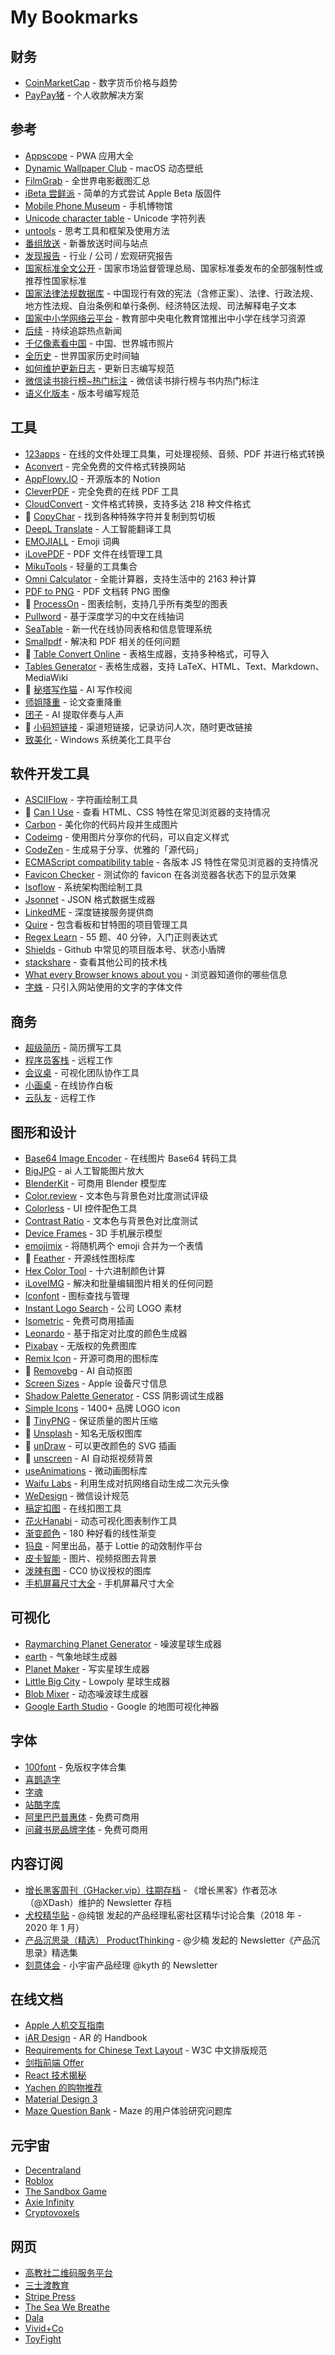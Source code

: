 # My Bookmarks
## 财务
- [CoinMarketCap](https://coinmarketcap.com) - 数字货币价格与趋势
- [PayPay猪](https://paypayzhu.com) - 个人收款解决方案

## 参考
- [Appscope](https://appsco.pe/) - PWA 应用大全
- [Dynamic Wallpaper Club](https://dynamicwallpaper.club/) - macOS 动态壁纸
- [FilmGrab](https://film-grab.com/) - 全世界电影截图汇总
- [iBeta 尝鲜派](https://ibeta.me/) - 简单的方式尝试 Apple Beta 版固件
- [Mobile Phone Museum](https://www.mobilephonemuseum.com/) - 手机博物馆
- [Unicode character table](https://unicode-table.com/en/) - Unicode 字符列表
- [untools](https://untools.co/) - 思考工具和框架及使用方法
- [番组放送](https://bgmlist.com/) - 新番放送时间与站点
- [发现报告](https://www.fxbaogao.com/) - 行业 / 公司 / 宏观研究报告
- [国家标准全文公开](http://openstd.samr.gov.cn/) - 国家市场监督管理总局、国家标准委发布的全部强制性或推荐性国家标准
- [国家法律法规数据库](https://flk.npc.gov.cn/) - 中国现行有效的宪法（含修正案）、法律、行政法规、地方性法规、自治条例和单行条例、经济特区法规、司法解释电子文本
- [国家中小学网络云平台](https://ykt.eduyun.cn/) - 教育部中央电化教育馆推出中小学在线学习资源
- [后续](https://houxu.app/) - 持续追踪热点新闻
- [千亿像素看中国](http://pf.bigpixel.cn/zh-CN.html) - 中国、世界城市照片
- [全历史](https://www.allhistory.com/) - 世界国家历史时间轴
- [如何维护更新日志](https://keepachangelog.com/zh-CN/) - 更新日志编写规范
- [微信读书排行榜~热门标注](http://klib.me/weread/hot/all.html) - 微信读书排行榜与书内热门标注
- [语义化版本](https://semver.org/lang/zh-CN/) -  版本号编写规范

## 工具
- [123apps](https://123apps.com/) - 在线的文件处理工具集，可处理视频、音频、PDF 并进行格式转换
- [Aconvert](https://www.aconvert.com/cn/) - 完全免费的文件格式转换网站
- [AppFlowy.IO](https://www.appflowy.io/) - 开源版本的 Notion
- [CleverPDF](https://www.cleverpdf.com/cn) - 完全免费的在线 PDF 工具
- [CloudConvert](https://cloudconvert.com) - 文件格式转换，支持多达 218 种文件格式
- 💖 [CopyChar](http://copychar.cc/popular) - 找到各种特殊字符并复制到剪切板
- [DeepL Translate](https://www.deepl.com/) - 人工智能翻译工具
- [EMOJIALL](https://www.emojiall.com/zh-hans) - Emoji 词典
- [iLovePDF](https://www.ilovepdf.com/zh_cn) - PDF 文件在线管理工具
- [MikuTools](https://miku.tools/) - 轻量的工具集合
- [Omni Calculator](https://www.omnicalculator.com/) - 全能计算器，支持生活中的 2163 种计算
- [PDF to PNG](https://pdf2png.com/zh/) - PDF 文档转 PNG 图像
- 💖 [ProcessOn](https://www.processon.com/) - 图表绘制，支持几乎所有类型的图表
- [Pullword](http://www.pullword.com/) - 基于深度学习的中文在线抽词
- [SeaTable](https://seatable.cn/) - 新一代在线协同表格和信息管理系统
- [Smallpdf](https://smallpdf.com/cn) - 解决和 PDF 相关的任何问题
- 💖 [Table Convert Online](https://tableconvert.com/) - 表格生成器，支持多种格式，可导入
- [Tables Generator](https://www.tablesgenerator.com) - 表格生成器，支持 LaTeX、HTML、Text、Markdown、MediaWiki
- 💖 [秘塔写作猫](https://xiezuocat.com/) - AI 写作校阅
- [师姐降重](https://sj.biee.net/) - 论文查重降重
- [团子](https://dango.ai/) - AI 提取伴奏与人声
- 💖 [小码短链接](https://xiaomark.com/) - 渠道短链接，记录访问人次，随时更改链接
- [致美化](https://zhutix.com/) - Windows 系统美化工具平台

## 软件开发工具
- [ASCIIFlow](http://asciiflow.com/) - 字符画绘制工具
- 💖 [Can I Use](https://caniuse.com/) - 查看 HTML、CSS 特性在常见浏览器的支持情况
- [Carbon](https://carbon.now.sh) - 美化你的代码片段并生成图片
- [Codeimg](https://codeimg.io/) - 使用图片分享你的代码，可以自定义样式
- [CodeZen](http://codezen.rishimohan.me/) - 生成易于分享、优雅的「源代码」
- [ECMAScript compatibility table](http://kangax.github.io/compat-table/es6/) - 各版本 JS 特性在常见浏览器的支持情况
- [Favicon Checker](http://www.colinkeany.com/favicon-checker/) - 测试你的 favicon 在各浏览器各状态下的显示效果
- [Isoflow](https://isoflow.io/) - 系统架构图绘制工具
- [Jsonnet](https://jsonnet.org/) - JSON 格式数据生成器
- [LinkedME](https://www.linkedme.cc/index.html) - 深度链接服务提供商
- [Quire](https://quire.io/) - 包含看板和甘特图的项目管理工具
- [Regex Learn](https://regexlearn.com/zh-cn) - 55 题、40 分钟，入门正则表达式
- [Shields](https://shields.io/) - Github 中常见的项目版本号、状态小盾牌
- [stackshare](https://stackshare.io/) - 查看其他公司的技术栈
- [What every Browser knows about you](http://webkay.robinlinus.com/) - 浏览器知道你的哪些信息
- [字蛛](http://font-spider.org/) - 只引入网站使用的文字的字体文件

## 商务
- [超级简历](https://www.wondercv.com/) - 简历撰写工具
- [程序员客栈](https://www.proginn.com/) - 远程工作
- [会议桌](https://www.huiyizhuo.com/) - 可视化团队协作工具
- [小画桌](https://xiaohuazhuo.com/) - 在线协作白板
- [云队友](https://nework360.com/) - 远程工作

## 图形和设计
- [Base64 Image Encoder](https://www.base64-image.de/) - 在线图片 Base64 转码工具
- [BigJPG](http://bigjpg.com/zh) - ai 人工智能图片放大
- [BlenderKit](https://www.blenderkit.com/) - 可商用 Blender 模型库
- [Color.review](https://color.review/) - 文本色与背景色对比度测试评级
- [Colorless](https://colorless.app/) - UI 控件配色工具
- [Contrast Ratio](https://contrast-ratio.com/) - 文本色与背景色对比度测试
- [Device Frames](https://deviceframes.com/) - 3D 手机展示模型
- [emojimix](https://tikolu.net/emojimix) - 将随机两个 emoji 合并为一个表情
- 💖 [Feather](https://feathericons.com/) - 开源线性图标库
- [Hex Color Tool](https://www.cssfontstack.com/oldsites/hexcolortool/) - 十六进制颜色计算
- [iLoveIMG](https://www.iloveimg.com/zh-cn) - 解决和批量编辑图片相关的任何问题
- [Iconfont](http://www.iconfont.cn/) - 图标查找与管理
- [Instant Logo Search](http://instantlogosearch.com) - 公司 LOGO 素材
- [Isometric](https://isometric.online/) - 免费可商用插画
- [Leonardo](https://leonardocolor.io/) - 基于指定对比度的颜色生成器
- [Pixabay](https://pixabay.com/) - 无版权的免费图库
- [Remix Icon](https://remixicon.com/) - 开源可商用的图标库
- 💖 [Removebg](https://www.remove.bg/) - AI 自动抠图
- [Screen Sizes](https://www.screensizes.app/) - Apple 设备尺寸信息
- [Shadow Palette Generator](https://www.joshwcomeau.com/shadow-palette/) - CSS 阴影调试生成器
- [Simple Icons](http://simpleicons.org/) - 1400+ 品牌 LOGO icon
- 💖 [TinyPNG](https://tinypng.com/) - 保证质量的图片压缩
- 💖 [Unsplash](https://unsplash.com/) - 知名无版权图库
- 💖 [unDraw](http://undraw.co/illustrations) - 可以更改颜色的 SVG 插画
- 💖 [unscreen](https://www.unscreen.com/) - AI 自动抠视频背景
- [useAnimations](https://useanimations.com/) - 微动画图标库
- [Waifu Labs](https://waifulabs.com/) - 利用生成对抗网络自动生成二次元头像
- [WeDesign](https://wechat.design/) - 微信设计规范
- [稿定扣图](https://www.gaoding.com/koutu) - 在线扣图工具
- [花火Hanabi](https://hanabi.data-viz.cn/) - 动态可视化图表制作工具
- [渐变颜色](http://color.oulu.me/) - 180 种好看的线性渐变
- [犸良](https://design.alipay.com/emotion) - 阿里出品，基于 Lottie 的动效制作平台
- [皮卡智能](http://www.picup.shop/) - 图片、视频抠图去背景
- [泼辣有图](http://www.polayoutu.com/collections) - CC0 协议授权的图库
- [手机屏幕尺寸大全](https://uiiiuiii.com/screen/index.htm) - 手机屏幕尺寸大全

## 可视化
- [Raymarching Planet Generator](https://shader-experiments.vercel.app/PlanetGenerator) - 噪波星球生成器
- [earth](https://earth.nullschool.net/) - 气象地球生成器
- [Planet Maker](http://planetmaker.apoapsys.com/) - 写实星球生成器
- [Little Big City](https://pissang.github.io/little-big-city/) - Lowpoly 星球生成器
- [Blob Mixer](https://blobmixer.14islands.com/) - 动态噪波球生成器
- [Google Earth Studio](https://www.google.com/earth/studio/) - Google 的地图可视化神器

## 字体
- [100font](https://www.100font.com/) - 免版权字体合集
- [喜鹊造字](https://shop110631460.taobao.com/)
- [字魂](https://izihun.com/)
- [站酷字库](https://www.zcool.com.cn/special/zcoolfonts/)
- [阿里巴巴普惠体](https://ics.alibaba.com/font/alibaba-sans) - 免费可商用
- [问藏书房品牌字体](http://www.wencang.com/font.jsp) - 免费可商用

## 内容订阅
- [增长黑客周刊（GHacker.vip）往期存档](https://www.notion.so/GHacker-vip-ac21e4002f0b466f9e67610ca2845b68) - 《增长黑客》作者范冰（@XDash）维护的 Newsletter 存档
- [犬校精华贴](https://www.notion.so/2018-20-00d2afab8bbe4a4bbdb9811f884ba1da) - @纯银 发起的产品经理私密社区精华讨论合集（2018 年 - 2020 年 1 月）
- [产品沉思录（精选） ProductThinking](https://www.notion.so/ProductThinking-a601a12335044f349a22caf57f274c27) - @少楠 发起的 Newsletter《产品沉思录》精选集
- [刻意体会](https://kyth.hedwig.pub/) - 小宇宙产品经理 @kyth 的 Newsletter

## 在线文档
- [Apple 人机交互指南](https://developer.apple.com/design/human-interface-guidelines/)
- [iAR Design](http://iar.design/) - AR 的 Handbook
- [Requirements for Chinese Text Layout](https://www.w3.org/TR/clreq/) - W3C 中文排版规范
- [剑指前端 Offer](http://febook.hzfe.org/awesome-interview)
- [React 技术揭秘](https://react.iamkasong.com/)
- [Yachen 的购物推荐](https://www.notion.so/Yachen-03d59139b57942f1bb4c090a68f28e88)
- [Material Design 3](https://m3.material.io/)
- [Maze Question Bank](https://mazedesign.notion.site/461e7de3f3ed4e25835d88f701fbf7c0?v=8e36ee3a7b224dcabf42ddf5484ed90a) - Maze 的用户体验研究问题库

## 元宇宙
- [Decentraland](https://decentraland.org/)
- [Roblox](https://www.roblox.com/)
- [The Sandbox Game](https://www.sandbox.game/)
- [Axie Infinity](https://axieinfinity.com/)
- [Cryptovoxels](https://www.cryptovoxels.com/)

## 网页
- [高教社二维码服务平台](https://2d.hep.com.cn/)
- [三士渡教育](https://stoooges.com/web/)
- [Stripe Press](https://press.stripe.com/)
- [The Sea We Breathe](https://www.bluemarinefoundation.com/the-sea-we-breathe/)
- [Dala](https://dala.craftedbygc.com/)
- [Vivid+Co](https://vividand.co/)
- [ToyFight](https://toyfight.co/)
